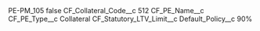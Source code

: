 <?xml version="1.0" encoding="UTF-8"?>
<CustomMetadata xmlns="http://soap.sforce.com/2006/04/metadata" xmlns:xsi="http://www.w3.org/2001/XMLSchema-instance" xmlns:xsd="http://www.w3.org/2001/XMLSchema">
    <label>PE-PM_105</label>
    <protected>false</protected>
    <values>
        <field>CF_Collateral_Code__c</field>
        <value xsi:type="xsd:string">512</value>
    </values>
    <values>
        <field>CF_PE_Name__c</field>
        <value xsi:nil="true"/>
    </values>
    <values>
        <field>CF_PE_Type__c</field>
        <value xsi:type="xsd:string">Collateral</value>
    </values>
    <values>
        <field>CF_Statutory_LTV_Limit__c</field>
        <value xsi:nil="true"/>
    </values>
    <values>
        <field>Default_Policy__c</field>
        <value xsi:type="xsd:string">90%</value>
    </values>
</CustomMetadata>
